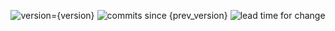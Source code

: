 <p align="center">
    <img src="https://img.shields.io/badge/version-{version}-blue?style=flat-square" alt="version={version}"/>
    <img src="https://img.shields.io/github/commits-since/fork-bombed/resgroup-prototype/{prev_version}?style=flat-square" alt="commits since {prev_version}"/>
    <img src="https://img.shields.io/badge/lead%20time%20for%20change-{lead_time}-{lead_time_colour}?style=flat-square" alt="lead time for change"/>
</p>